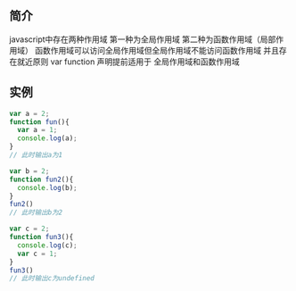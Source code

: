 ## 简介
javascript中存在两种作用域
第一种为全局作用域
第二种为函数作用域（局部作用域）
函数作用域可以访问全局作用域但全局作用域不能访问函数作用域
并且存在就近原则
var function 声明提前适用于 全局作用域和函数作用域

## 实例
``` js
var a = 2;
function fun(){
  var a = 1;
  console.log(a);
}
// 此时输出a为1

var b = 2;
function fun2(){
  console.log(b);
}
fun2()
// 此时输出b为2

var c = 2;
function fun3(){
  console.log(c);
  var c = 1;
}
fun3()
// 此时输出c为undefined
```
